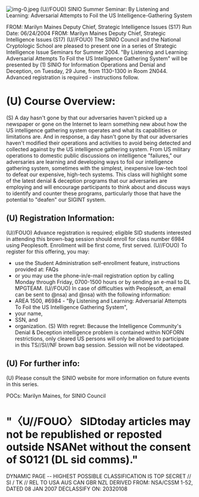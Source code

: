 ![img-0.jpeg](img-0.jpeg)
(U//FOUO) SINIO Summer Seminar: By Listening and Learning: Adversarial Attempts to Foil the US Intelligence-Gathering System

FROM: Marilyn Maines
Deputy Chief, Strategic Intelligence Issues (S17)
Run Date: 06/24/2004
FROM: Marilyn Maines
Deputy Chief, Strategic Intelligence Issues (S17)
(U//FOUO) The SINIO Council and the National Cryptologic School are pleased to present one in a series of Strategic Intelligence Issue Seminars for Summer 2004. "By Listening and Learning: Adversarial Attempts To Foil the US Intelligence Gathering System" will be presented by
(1) SINIO for Information Operations and Denial and Deception, on Tuesday, 29 June, from 1130-1300 in Room 2N044. Advanced registration is required - instructions follow.

# (U) Course Overview: 

(S) A day hasn't gone by that our adversaries haven't picked up a newspaper or gone on the Internet to learn something new about how the US intelligence gathering system operates and what its capabilities or limitations are. And in response, a day hasn't gone by that our adversaries haven't modified their operations and activities to avoid being detected and collected against by the US intelligence gathering system. From US military operations to domestic public discussions on intelligence "failures," our adversaries are learning and developing ways to foil our intelligence gathering system, sometimes with the simplest, inexpensive low-tech tool to defeat our expensive, high-tech systems. This class will highlight some of the latest denial \& deception programs that our adversaries are employing and will encourage participants to think about and discuss ways to identify and counter these programs, particularly those that have the potential to "deafen" our SIGINT system.

## (U) Registration Information:

(U//FOUO) Advance registration is required; eligible SID students interested in attending this brown-bag session should enroll for class number 6984 using Peoplesoft. Enrollment will be first come, first served.
(U//FOUO) To register for this offering, you may:

- use the Student Administration self-enrollment feature, instructions provided at: FAQs
- or you may use the phone-in/e-mail registration option by calling Monday through Friday, 0700-1500 hours or by sending an e-mail to DL MPGTEAM.
(U//FOUO) In case of difficulties with Peoplesoft, an email can be sent to
@nsa) and @nsa) with the following information:
- AREA 1500, \#6984 - "By Listening and Learning: Adversarial Attempts To Foil the US Intelligence Gathering System",
- your name,
- SSN, and
- organization.
(S) With regret: Because the Intelligence Community's Denial \& Deception intelligence problem is contained within NOFORN restrictions, only cleared US persons will only be allowed to participate in this TS//SI//NF brown bag session. Session will not be videotaped.


## (U) For further info:

(U) Please consult the SINIO website for more information on future events in this series.

POCs: Marilyn Maines, for SINIO Council
# "〈U//FOUO〉 SIDtoday articles may not be republished or reposted outside NSANet without the consent of $\mathbf{S 0 1 2 1}$ (DL sid comms)." 

DYNAMIC PAGE -- HIGHEST POSSIBLE CLASSIFICATION IS TOP SECRET // SI / TK // REL TO USA AUS CAN GBR NZL DERIVED FROM: NSA/CSSM 1-52, DATED 08 JAN 2007 DECLASSIFY ON: 20320108
